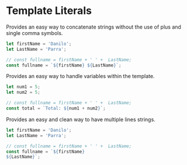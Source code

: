 # Template Literals

Provides an easy way to concatenate strings without the use of plus and single comma symbols.
```javascript
let firstName = 'Danilo';
let LastName = 'Parra';

// const fullname = firstName + ' ' +  LastName;
const fullname = `${firstName} ${LastName}`;
```

Provides an easy way to handle variables within the template.
```javascript
let num1 = 5;
let num2 = 5;

// const fullname = firstName + ' ' +  LastName;
const total = `Total: ${num1 + num2}`;
```

Provides an easy and clean way to have multiple lines strings. 
```javascript
let firstName = 'Danilo';
let LastName = 'Parra';

// const fullname = firstName + ' ' +  LastName;
const fullname = `${firstName} 
${LastName}`;
```